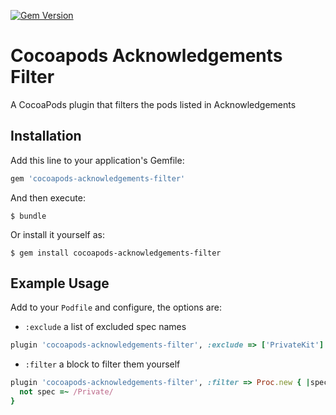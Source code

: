 [![Gem Version](https://badge.fury.io/rb/cocoapods-acknowledgements-filter.svg)](https://badge.fury.io/rb/cocoapods-acknowledgements-filter)
# Cocoapods Acknowledgements Filter

A CocoaPods plugin that filters the pods listed in Acknowledgements

## Installation

Add this line to your application's Gemfile:

```ruby
gem 'cocoapods-acknowledgements-filter'
```

And then execute:

    $ bundle

Or install it yourself as:

    $ gem install cocoapods-acknowledgements-filter

## Example Usage

Add to your `Podfile` and configure, the options are:

- `:exclude` a list of excluded spec names

```ruby
plugin 'cocoapods-acknowledgements-filter', :exclude => ['PrivateKit']
```

- `:filter` a block to filter them yourself
```ruby
plugin 'cocoapods-acknowledgements-filter', :filter => Proc.new { |spec|
  not spec =~ /Private/ 
}
```
